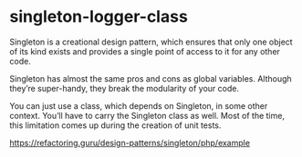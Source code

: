 # singleton-logger-class

Singleton is a creational design pattern, which ensures that only one object of its kind exists and provides a single point of access to it for any other code.

Singleton has almost the same pros and cons as global variables. Although they’re super-handy, they break the modularity of your code.

You can just use a class, which depends on Singleton, in some other context. You’ll have to carry the Singleton class as well. Most of the time, this limitation comes up during the creation of unit tests.

https://refactoring.guru/design-patterns/singleton/php/example
